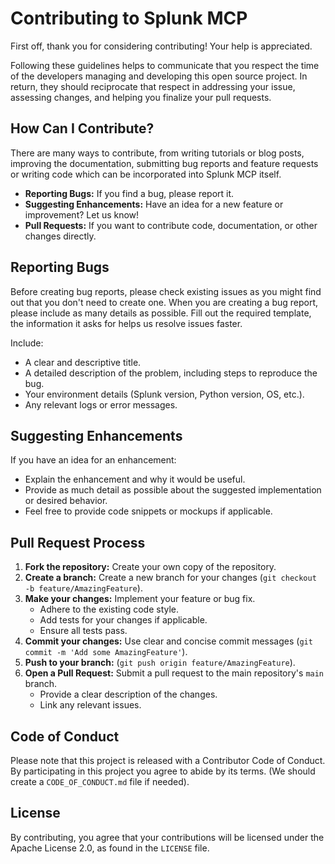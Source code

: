 # Contributing to Splunk MCP

First off, thank you for considering contributing! Your help is appreciated.

Following these guidelines helps to communicate that you respect the time of the developers managing and developing this open source project. In return, they should reciprocate that respect in addressing your issue, assessing changes, and helping you finalize your pull requests.

## How Can I Contribute?

There are many ways to contribute, from writing tutorials or blog posts, improving the documentation, submitting bug reports and feature requests or writing code which can be incorporated into Splunk MCP itself.

*   **Reporting Bugs:** If you find a bug, please report it.
*   **Suggesting Enhancements:** Have an idea for a new feature or improvement? Let us know!
*   **Pull Requests:** If you want to contribute code, documentation, or other changes directly.

## Reporting Bugs

Before creating bug reports, please check existing issues as you might find out that you don't need to create one. When you are creating a bug report, please include as many details as possible. Fill out the required template, the information it asks for helps us resolve issues faster.

Include:

*   A clear and descriptive title.
*   A detailed description of the problem, including steps to reproduce the bug.
*   Your environment details (Splunk version, Python version, OS, etc.).
*   Any relevant logs or error messages.

## Suggesting Enhancements

If you have an idea for an enhancement:

*   Explain the enhancement and why it would be useful.
*   Provide as much detail as possible about the suggested implementation or desired behavior.
*   Feel free to provide code snippets or mockups if applicable.

## Pull Request Process

1.  **Fork the repository:** Create your own copy of the repository.
2.  **Create a branch:** Create a new branch for your changes (`git checkout -b feature/AmazingFeature`).
3.  **Make your changes:** Implement your feature or bug fix.
    *   Adhere to the existing code style.
    *   Add tests for your changes if applicable.
    *   Ensure all tests pass.
4.  **Commit your changes:** Use clear and concise commit messages (`git commit -m 'Add some AmazingFeature'`).
5.  **Push to your branch:** (`git push origin feature/AmazingFeature`).
6.  **Open a Pull Request:** Submit a pull request to the main repository's `main` branch.
    *   Provide a clear description of the changes.
    *   Link any relevant issues.

## Code of Conduct

Please note that this project is released with a Contributor Code of Conduct. By participating in this project you agree to abide by its terms. (We should create a `CODE_OF_CONDUCT.md` file if needed).

## License

By contributing, you agree that your contributions will be licensed under the Apache License 2.0, as found in the `LICENSE` file. 